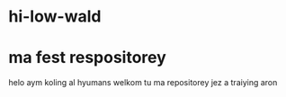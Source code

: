# hi-low-wald
ma fest respositorey
========================
helo aym koling al hyumans 
welkom tu ma repositorey
jez a traiying aron
